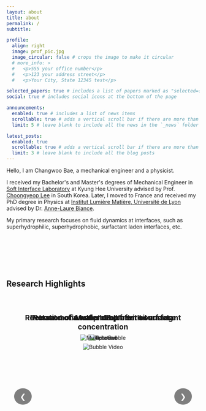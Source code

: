 ```yaml
---
layout: about
title: about
permalink: /
subtitle:

profile:
  align: right
  image: prof_pic.jpg
  image_circular: false # crops the image to make it circular
  # more_info: >
  #   <p>555 your office number</p>
  #   <p>123 your address street</p>
  #   <p>Your City, State 12345 test</p>

selected_papers: true # includes a list of papers marked as "selected={true}"
social: true # includes social icons at the bottom of the page

announcements:
  enabled: true # includes a list of news items
  scrollable: true # adds a vertical scroll bar if there are more than 3 news items
  limit: 5 # leave blank to include all the news in the `_news` folder

latest_posts:
  enabled: true
  scrollable: true # adds a vertical scroll bar if there are more than 3 new posts items
  limit: 3 # leave blank to include all the blog posts
---
```


Hello, I am Changwoo Bae, a mechanical engineer and a physicist.

I received my Bachelor's and Master's degrees of Mechanical Engineer in [Soft Interface Laboratory](https://ifluid.khu.ac.kr) at Kyung Hee University advised by Prof. [Choongyeop Lee](https://scholar.google.com/citations?hl=en&user=4X93y-oAAAAJ) in South Korea. Later, I moved to France and received my PhD degree in Physics at [Institut Lumière Matière, Université de Lyon](https://ilm.univ-lyon1.fr) advised by Dr. [Anne-Laure Biance](https://scholar.google.com/citations?hl=en&user=aIZPs7oAAAAJ).

My primary research focuses on fluid dynamics at interfaces, such as superhydrophilic, superhydrophobic, surfactant laden interfaces, etc.

<div style="margin-top: 8rem;"></div>

## Research Highlights

<style>
.slideshow-container {
  position: relative;
  width: 100%;
  height: 500px;
  margin: 2rem 0 4rem 0;
  overflow: hidden;
}

.slide {
  position: absolute;
  width: 100%;
  height: 100%;
  opacity: 0;
  display: flex;
  flex-direction: column;
  align-items: center;
  justify-content: flex-start;
  padding-top: 2rem;
}

.slide.active {
  opacity: 1;
}

.slide img {
  max-width: 100%;
  max-height: 80%;
  object-fit: contain;
  margin-top: 1rem;
}

.slide-title {
  margin-bottom: 1rem;
  font-size: 1.2rem;
  font-weight: bold;
  color: var(--global-theme-color);
  text-align: center;
  width: 100%;
  padding: 0 1rem;
}

@keyframes fadeIn {
  0% { opacity: 0; }
  100% { opacity: 1; }
}

@keyframes fadeOut {
  0% { opacity: 1; }
  100% { opacity: 0; }
}

.slide {
  animation: fadeOut 2s forwards;
}

.slide.active {
  animation: fadeIn 2s forwards;
}

.slide-nav {
  position: absolute;
  top: 50%;
  transform: translateY(-50%);
  background-color: rgba(0, 0, 0, 0.5);
  color: white;
  border: none;
  padding: 10px 15px;
  cursor: pointer;
  border-radius: 50%;
  font-size: 1.2rem;
  transition: background-color 0.3s;
  z-index: 10;
}

.slide-nav:hover {
  background-color: rgba(0, 0, 0, 0.8);
}

.slide-nav.prev {
  left: 20px;
}

.slide-nav.next {
  right: 20px;
}
</style>

<div class="slideshow-container">
  <button class="slide-nav prev" id="prevButton">❮</button>
  <button class="slide-nav next" id="nextButton">❯</button>
  <div class="slide">
    <div class="slide-title">Rebound of a water drop from oil surface</div>
    <img src="{{ '/assets/img/webcover/Rebound.gif' | relative_url }}?t=0" alt="Rebound"/>
  </div>
  <div class="slide">
    <div class="slide-title">Rotation of a water drop after bouncing</div>
    <img src="{{ '/assets/img/webcover/Rotation.gif' | relative_url }}?t=0" alt="Rotation"/>
  </div>
  <div class="slide">
    <div class="slide-title">Reversal motion of a bubble with surfactant concentration</div>
    <img src="{{ '/assets/img/webcover/bubble_video.gif' | relative_url }}?t=0" alt="Bubble Video"/>
  </div>
  <div class="slide">
    <div class="slide-title">Multiple Bubble</div>
    <img src="{{ '/assets/img/webcover/multiplebubble.gif' | relative_url }}?t=0" alt="Multiple Bubble"/>
  </div>
</div>

<script>
document.addEventListener('DOMContentLoaded', function() {
  let currentSlide = 0;
  const slides = document.querySelectorAll('.slide');
  const totalSlides = slides.length;
  const prevButton = document.getElementById('prevButton');
  const nextButton = document.getElementById('nextButton');

  function showSlide(index) {
    // Hide all slides
    slides.forEach(slide => {
      slide.classList.remove('active');
      const img = slide.querySelector('img');
      // Force GIF to restart by updating src with timestamp
      img.src = img.src.split('?')[0] + '?t=' + new Date().getTime();
    });
    
    // Show current slide
    slides[index].classList.add('active');
  }

  function nextSlide() {
    currentSlide = (currentSlide + 1) % totalSlides;
    showSlide(currentSlide);
  }

  function prevSlide() {
    currentSlide = (currentSlide - 1 + totalSlides) % totalSlides;
    showSlide(currentSlide);
  }

  // Show first slide immediately
  showSlide(0);

  // Change slide every 20 seconds
  let slideInterval = setInterval(nextSlide, 20000);

  // Reset interval when manually changing slides
  function resetInterval() {
    clearInterval(slideInterval);
    slideInterval = setInterval(nextSlide, 20000);
  }

  // Add event listeners to buttons
  prevButton.addEventListener('click', function() {
    prevSlide();
    resetInterval();
  });

  nextButton.addEventListener('click', function() {
    nextSlide();
    resetInterval();
  });
});
</script>

